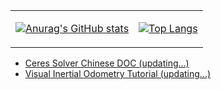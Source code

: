 <div align="center">
<table>
<tr>
<td>

[![Anurag's GitHub stats](https://github-readme-stats.vercel.app/api?username=weihaoysgs\&rank_icon=github)]()

</td>
<td>

[![Top Langs](https://github-readme-stats.vercel.app/api/top-langs/?username=weihaoysgs&layout=compact&langs_count=8)]()

</td>
</tr>
</table>
</div>


<!-- - Hi, 😄 Recently, I have been engaged in translating the official documentation of the Ceres Solver into Chinese. In addition, I am in the process of developing a tutorial on Visual Inertial Odometry aimed at beginners. Your participation would be greatly welcomed. If you share an interest, I invite you to contact me(isweihao@zju.edu.cn) so we can contribute to the open-source community together. -->

- [Ceres Solver Chinese DOC (updating...)](https://ceres-solver-tutorial-cn.gitbook.io/ceres/)
- [Visual Inertial Odometry Tutorial (updating...)](https://vio-hello-world.gitbook.io/vio-hello-world/)

<!-- 

---

- Hi, 😄 I am studying for a master degree at Zhejiang University, main research direction is robust visual-inertial SLAM, sensor fusion, real-time 3D reconstruction and 👯 SDR (sing, dance and rap). I have a little interesting personal projects, such as [Zhihuijun automatic bicycle](https://github.com/weihaoysgs/bike-xuan) and the handwritten [stereo visual odometry](https://github.com/weihaoysgs/ssvio), the effects of these interesting result in [bilibili](https://space.bilibili.com/480920640?spm_id_from=333.1007.0.0), Good luck for you.

<div align="center">

<picture>
  <source media="(prefers-color-scheme: dark)" srcset="./2.png">
  <source media="(prefers-color-scheme: light)" srcset="./2.png">
  <img alt="I am aikun." src="./2.png" width = 55%>
</picture>

</div>



---
- 💬 Contact me

  - ![Email](https://img.shields.io/badge/Email-isweihao@zju.edu.cn-blue?link=https%3A%2F%2Fgithub.com%2Fweihaoysgs) ![Blog](https://img.shields.io/badge/Web-www.weihaoysgs.com-green)  -->

<!--
**weihaoysgs/weihaoysgs** is a ✨ _special_ ✨ repository because its `README.md` (this file) appears on your GitHub profile.

Here are   some ideas to get you started:


- 👯 I’m looking  to collaborate   on ...
- 🤔 I’m looking fo r help with ...   
- 💬 Ask me about      ... 
- 📫 How to reach me: ... 
- 😄 Pronouns: ...
- ⚡ Fun fact: ...
-->
